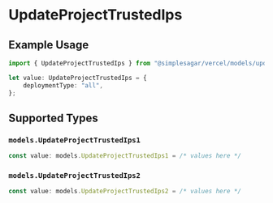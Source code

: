 # UpdateProjectTrustedIps

## Example Usage

```typescript
import { UpdateProjectTrustedIps } from "@simplesagar/vercel/models/updateprojectop.js";

let value: UpdateProjectTrustedIps = {
    deploymentType: "all",
};
```

## Supported Types

### `models.UpdateProjectTrustedIps1`

```typescript
const value: models.UpdateProjectTrustedIps1 = /* values here */
```

### `models.UpdateProjectTrustedIps2`

```typescript
const value: models.UpdateProjectTrustedIps2 = /* values here */
```

